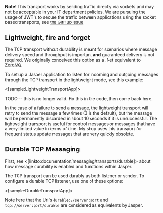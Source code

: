 <!--title:TCP Transport-->

<div class="alert alert-warning"><b>Note!</b> This transport works by sending traffic directly via sockets and may not be acceptable in your IT department policies. We are pursuing the usage of JWT's to secure the traffic between applications using the socket based transports, see <a href="https://github.com/JasperFx/jasper/issues/184">the GitHub issue</a></div>


## Lightweight, fire and forget

The TCP transport without durability is meant for scenarios where message delivery speed and throughput is important **and** guaranteed delivery is not required. We originally conceived this option as a .Net equivalent to [ZeroMQ](http://zeromq.org/).

To set up a Jasper application to listen for incoming and outgoing messages through the TCP transport in the lightweight mode, see this example:

<[sample:LightweightTransportApp]>

TODO -- this is no longer valid. Fix this in the code, then come back here.

In the case of a failure to send a message, the lightweight transport will retry to send the message a few times (3 is the default), but the message will
be permanently discarded in about 10 seconds if it is unsuccessful. The lightweight transport is useful for control messages or messages that have
a very limited value in terms of time. My shop uses this transport for frequent status update messages that are very quickly obsolete.

## Durable TCP Messaging

First, see <[linkto:documentation/messaging/transports/durable]> about how message durability is enabled and functions within Jasper.

The TCP transport can be used durably as both listener or sender. To configure a durable TCP listener, use one of these options:

<[sample:DurableTransportApp]>

Note here that the Uri's `durable://server:port` and `tcp://server:port/durable` are considered as equivalents by Jasper.



